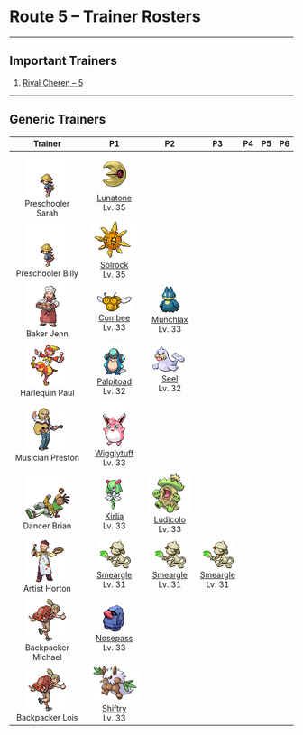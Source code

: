 # Route 5 – Trainer Rosters

---

## Important Trainers

1. [Rival Cheren – 5](important_trainers.md#rival-cheren-5)

---

## Generic Trainers</h3>

| Trainer | P1 | P2 | P3 | P4 | P5 | P6 |
|:-------:|:--:|:--:|:--:|:--:|:--:|:--:|
| ![Preschooler Sarah](../../assets/trainers/preschooler.png "Preschooler Sarah")<br>Preschooler Sarah | ![Lunatone](../../assets/sprites/lunatone/front.gif "Lunatone: Because it turns active on nights of the full moon, it is said to have some link to the lunar phases.")<br>[Lunatone](../../pokemon/lunatone.md/)<br>Lv. 35 |
| ![Preschooler Billy](../../assets/trainers/preschooler.png "Preschooler Billy")<br>Preschooler Billy | ![Solrock](../../assets/sprites/solrock/front.gif "Solrock: A new Pokémon species, rumored to be from the sun. It gives off light while spinning.")<br>[Solrock](../../pokemon/solrock.md/)<br>Lv. 35 |
| ![Baker Jenn](../../assets/trainers/baker.png "Baker Jenn")<br>Baker Jenn | ![Combee](../../assets/sprites/combee/front.gif "Combee: The trio is together from birth. It constantly gathers honey from flowers to please Vespiquen.")<br>[Combee](../../pokemon/combee.md/)<br>Lv. 33 | ![Munchlax](../../assets/sprites/munchlax/front.gif "Munchlax: In its desperation to gulp down food, it forgets about the food it has hidden under its fur.")<br>[Munchlax](../../pokemon/munchlax.md/)<br>Lv. 33 |
| ![Harlequin Paul](../../assets/trainers/harlequin.png "Harlequin Paul")<br>Harlequin Paul | ![Palpitoad](../../assets/sprites/palpitoad/front.gif "Palpitoad: It lives in the water and on land. It uses its long, sticky tongue to capture prey.")<br>[Palpitoad](../../pokemon/palpitoad.md/)<br>Lv. 32 | ![Seel](../../assets/sprites/seel/front.gif "Seel: A Pokémon that lives on icebergs. It swims in the sea using the point on its head to break up ice.")<br>[Seel](../../pokemon/seel.md/)<br>Lv. 32 |
| ![Musician Preston](../../assets/trainers/musician.png "Musician Preston")<br>Musician Preston | ![Wigglytuff](../../assets/sprites/wigglytuff/front.gif "Wigglytuff: Its fine fur feels sublime to the touch. It can expand its body by inhaling air.")<br>[Wigglytuff](../../pokemon/wigglytuff.md/)<br>Lv. 33 |
| ![Dancer Brian](../../assets/trainers/dancer.png "Dancer Brian")<br>Dancer Brian | ![Kirlia](../../assets/sprites/kirlia/front.gif "Kirlia: If its Trainer becomes happy, it overflows with energy, dancing joyously while spinning about.")<br>[Kirlia](../../pokemon/kirlia.md/)<br>Lv. 33 | ![Ludicolo](../../assets/sprites/ludicolo/front.gif "Ludicolo: If it hears festive music, all its muscles fill with energy. It can’t help breaking out into a dance.")<br>[Ludicolo](../../pokemon/ludicolo.md/)<br>Lv. 33 |
| ![Artist Horton](../../assets/trainers/artist.png "Artist Horton")<br>Artist Horton | ![Smeargle](../../assets/sprites/smeargle/front.gif "Smeargle: It marks its territory by using its tail like a paintbrush. There are more than 5,000 different marks.")<br>[Smeargle](../../pokemon/smeargle.md/)<br>Lv. 31 | ![Smeargle](../../assets/sprites/smeargle/front.gif "Smeargle: It marks its territory by using its tail like a paintbrush. There are more than 5,000 different marks.")<br>[Smeargle](../../pokemon/smeargle.md/)<br>Lv. 31 | ![Smeargle](../../assets/sprites/smeargle/front.gif "Smeargle: It marks its territory by using its tail like a paintbrush. There are more than 5,000 different marks.")<br>[Smeargle](../../pokemon/smeargle.md/)<br>Lv. 31 |
| ![Backpacker Michael](../../assets/trainers/backpacker.png "Backpacker Michael")<br>Backpacker Michael | ![Nosepass](../../assets/sprites/nosepass/front.gif "Nosepass: When endangered, it may protect itself by raising its magnetism and drawing iron objects to its body.")<br>[Nosepass](../../pokemon/nosepass.md/)<br>Lv. 33 |
| ![Backpacker Lois](../../assets/trainers/backpacker.png "Backpacker Lois")<br>Backpacker Lois | ![Shiftry](../../assets/sprites/shiftry/front.gif "Shiftry: By flapping its leafy fan, it can whip up gusts of 100 ft/second that can level houses.")<br>[Shiftry](../../pokemon/shiftry.md/)<br>Lv. 33 |

